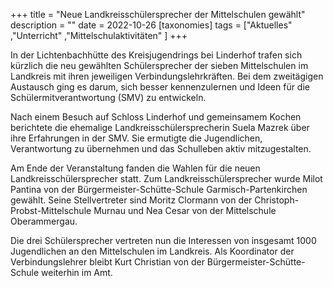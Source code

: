 +++
title = "Neue Landkreisschülersprecher der Mittelschulen gewählt"
description = ""
date = 2022-10-26
[taxonomies]
tags = ["Aktuelles" ,"Unterricht" ,"Mittelschulaktivitäten" ]
+++

In der Lichtenbachhütte des Kreisjugendrings bei Linderhof trafen sich kürzlich die neu gewählten Schülersprecher der sieben Mittelschulen im Landkreis mit ihren jeweiligen Verbindungslehrkräften. Bei dem zweitägigen Austausch ging es darum, sich besser kennenzulernen und Ideen für die Schülermitverantwortung (SMV) zu entwickeln.

<!-- more -->

Nach einem Besuch auf Schloss Linderhof und gemeinsamem Kochen berichtete die ehemalige Landkreisschülersprecherin Suela Mazrek über ihre Erfahrungen in der SMV. Sie ermutigte die Jugendlichen, Verantwortung zu übernehmen und das Schulleben aktiv mitzugestalten. 

Am Ende der Veranstaltung fanden die Wahlen für die neuen Landkreisschülersprecher statt. Zum Landkreisschülersprecher wurde Milot Pantina von der Bürgermeister-Schütte-Schule Garmisch-Partenkirchen gewählt. Seine Stellvertreter sind Moritz Clormann von der Christoph-Probst-Mittelschule Murnau und Nea Cesar von der Mittelschule Oberammergau.

Die drei Schülersprecher vertreten nun die Interessen von insgesamt 1000 Jugendlichen an den Mittelschulen im Landkreis. Als Koordinator der Verbindungslehrer bleibt Kurt Christian von der Bürgermeister-Schütte-Schule weiterhin im Amt.